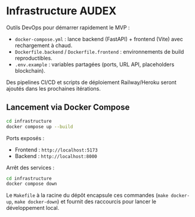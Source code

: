# Infrastructure AUDEX

Outils DevOps pour démarrer rapidement le MVP :

- `docker-compose.yml` : lance backend (FastAPI) + frontend (Vite) avec rechargement à chaud.
- `Dockerfile.backend` / `Dockerfile.frontend` : environnements de build reproductibles.
- `.env.example` : variables partagées (ports, URL API, placeholders blockchain).

Des pipelines CI/CD et scripts de déploiement Railway/Heroku seront ajoutés dans les prochaines itérations.

## Lancement via Docker Compose

```bash
cd infrastructure
docker compose up --build
```

Ports exposés :
- Frontend : `http://localhost:5173`
- Backend : `http://localhost:8000`

Arrêt des services :

```bash
cd infrastructure
docker compose down
```

Le `Makefile` à la racine du dépôt encapsule ces commandes (`make docker-up`, `make docker-down`) et fournit des raccourcis pour lancer le développement local.
